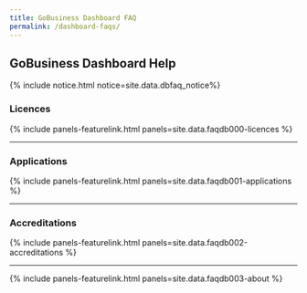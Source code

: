 ```yaml
---
title: GoBusiness Dashboard FAQ
permalink: /dashboard-faqs/
---
```


## GoBusiness Dashboard Help

{% include notice.html notice=site.data.dbfaq_notice%}

### Licences

{% include panels-featurelink.html panels=site.data.faqdb000-licences %}

----
### Applications

{% include panels-featurelink.html panels=site.data.faqdb001-applications %}

----

### Accreditations

{% include panels-featurelink.html panels=site.data.faqdb002-accreditations %}

----

{% include panels-featurelink.html panels=site.data.faqdb003-about %}

